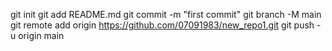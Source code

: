 git init
git add README.md
git commit -m "first commit"
git branch -M main
git remote add origin https://github.com/07091983/new_repo1.git
git push -u origin main